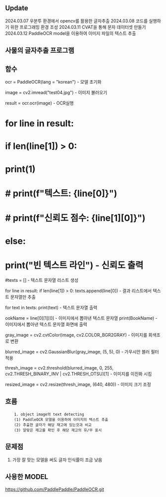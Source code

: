 ## Update
2024.03.07 우분투 환경에서 opencv를 활용한 글자추출
2024.03.08 코드를 실행하기 위한 프로그래밍 환경 조성
2024.03.11 CVAT을 통해 문자 데이터셋 만들기
2024.03.12 PaddleOCR model을 이용하여 이미지 파일의 텍스트 추출

## 사물의 글자추출 프로그램


## 함수
ocr = PaddleOCR(lang = "korean") - 모델 초기화

image = cv2.imread("test04.jpg") - 이미지 불러오기

result = ocr.ocr(image) - OCR실행

# for line in result:
#     if len(line[1]) > 0:
#         print(1)
#         # print(f"텍스트: {line[0]}")
#         # print(f"신뢰도 점수: {line[1][0]}")
#     else:
#         print("빈 텍스트 라인") - 신뢰도 출력

#texts = [] - 텍스트 문자열 리스트 생성

for line in result:
    if len(line[1]) > 0:
        texts.append(line[0]) - 결과 리스트에서 텍스트 문자열만 추출
        
for text in texts:
    print(text) - 텍스트 문자열 출력
    
 ookName = line[0][1][0] - 이미지에서 뽑아낸 텍스트 문자열
print(BookName)  - 이미지에서 뽑아낸 텍스트 문자열 화면에 출력

gray_image = cv2.cvtColor(image, cv2.COLOR_BGR2GRAY) - 이미지를 회색조로 변환

blurred_image = cv2.GaussianBlur(gray_image, (5, 5), 0) - 가우시안 블러 필터 적용

thresh_image = cv2.threshold(blurred_image, 0, 255, cv2.THRESH_BINARY_INV | cv2.THRESH_OTSU)[1] - 이미지를 이진화 시킴

resized_image = cv2.resize(thresh_image, (640, 480)) - 이미지 크기 조정

## 흐름
    	1. object image의 text detecting
    	(1) PaddleOCR 모델을 이용하여 이미지의 텍스트 추출
    	(2) 추출한 글자가 해당 재고에 있는것과 비교
    	(3) 알맞은 재고를 확인 후 해당 재고의 유/무 표시
    	

## 문제점
1. 가장 잘 맞는 모델을 써도 글자 인식률이 조금 낮음

## 사용한 MODEL
https://github.com/PaddlePaddle/PaddleOCR.git
